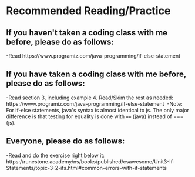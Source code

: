 <h1>Recommended Reading/Practice</h1>


<h2>If you haven't taken a coding class with me before, please do as follows:</h2>
-Read https://www.programiz.com/java-programming/if-else-statement 


<h2>If you have taken a coding class with me before, please do as follows: </h2>
-Read section 3, including example 4. Read/Skim the rest as needed: https://www.programiz.com/java-programming/if-else-statement 
-Note: For if-else statements, java's syntax is almost identical to js. The only major difference is that testing for equality is done with <code>==</code> (java) instead of === (js).

<h2>Everyone, please do as follows:</h2>
-Read and do the exercise right below it: https://runestone.academy/ns/books/published/csawesome/Unit3-If-Statements/topic-3-2-ifs.html#common-errors-with-if-statements
